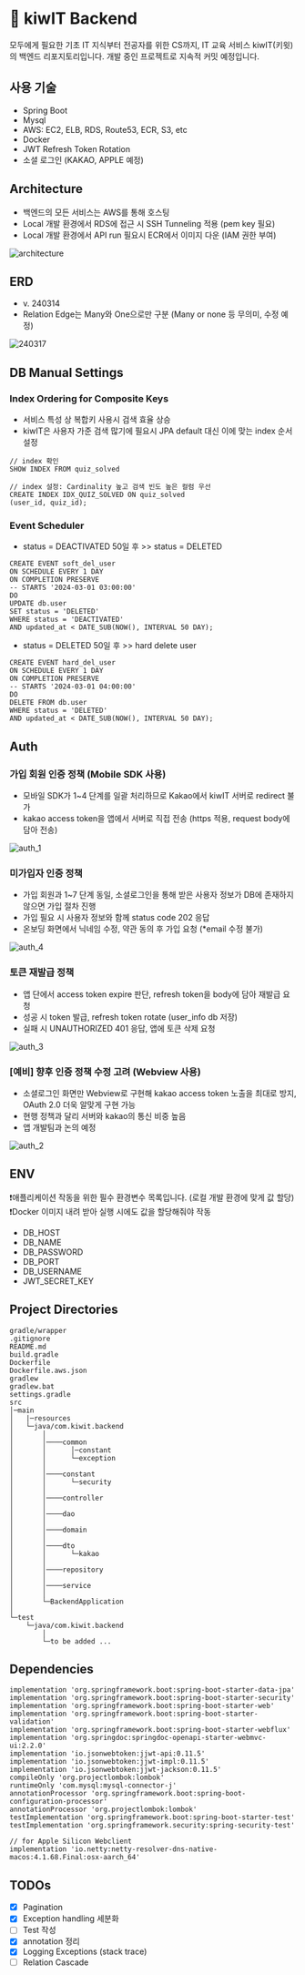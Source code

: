 # 🥝 kiwIT Backend


모두에게 필요한 기초 IT 지식부터 전공자를 위한 CS까지, IT 교육 서비스 kiwIT(키윗)의 백엔드 리포지토리입니다. 개발 중인 프로젝트로 지속적 커밋 예정입니다.

## 사용 기술
 

- Spring Boot
- Mysql
- AWS: EC2, ELB, RDS, Route53, ECR, S3, etc 
- Docker
- JWT Refresh Token Rotation
- 소셜 로그인 (KAKAO, APPLE 예정)

## Architecture


- 백엔드의 모든 서비스는 AWS를 통해 호스팅
- Local 개발 환경에서 RDS에 접근 시 SSH Tunneling 적용 (pem key 필요)
- Local 개발 환경에서 API run 필요시 ECR에서 이미지 다운 (IAM 권한 부여)

![architecture](https://github.com/Sevenfold777/kiwit-backend/assets/88102203/ed1be5df-e67a-42c0-929a-92b5f9c23b98)



## ERD


- v. 240314 
- Relation Edge는 Many와 One으로만 구분 (Many or none 등 무의미, 수정 예정) 

![240317](https://github.com/Sevenfold777/kiwit-backend/assets/88102203/d9cfc977-a94c-4767-9fae-75ee225c50cb)

## DB Manual Settings


### Index Ordering for Composite Keys

- 서비스 특성 상 복합키 사용시 검색 효율 상승
- kiwIT은 사용자 가준 검색 많기에 필요시 JPA default 대신 이에 맞는 index 순서 설정

```
// index 확인
SHOW INDEX FROM quiz_solved

// index 설정: Cardinality 높고 검색 빈도 높은 컬럼 우선
CREATE INDEX IDX_QUIZ_SOLVED ON quiz_solved 
(user_id, quiz_id);
```

### Event Scheduler

- status = DEACTIVATED 50일 후 >> status = DELETED 
```
CREATE EVENT soft_del_user
ON SCHEDULE EVERY 1 DAY
ON COMPLETION PRESERVE
-- STARTS '2024-03-01 03:00:00'
DO 
UPDATE db.user
SET status = 'DELETED'
WHERE status = 'DEACTIVATED'
AND updated_at < DATE_SUB(NOW(), INTERVAL 50 DAY);
```

- status = DELETED 50일 후 >> hard delete user
``` 
CREATE EVENT hard_del_user
ON SCHEDULE EVERY 1 DAY
ON COMPLETION PRESERVE
-- STARTS '2024-03-01 04:00:00'
DO 
DELETE FROM db.user
WHERE status = 'DELETED'
AND updated_at < DATE_SUB(NOW(), INTERVAL 50 DAY);
```

## Auth
 

### 가입 회원 인증 정책 (Mobile SDK 사용)
- 모바일 SDK가 1~4 단계를 일괄 처리하므로 Kakao에서 kiwIT 서버로 redirect 불가
- kakao access token을 앱에서 서버로 직접 전송 (https 적용, request body에 담아 전송)

![auth_1](https://github.com/Sevenfold777/kiwit-backend/assets/88102203/098f9913-950c-43d0-b625-1fc46e1ad010)

### 미가입자 인증 정책
- 가입 회원과 1~7 단계 동일, 소셜로그인을 통해 받은 사용자 정보가 DB에 존재하지 않으면 가입 절차 진행 
- 가입 필요 시 사용자 정보와 함께 status code 202 응답
- 온보딩 화면에서 닉네임 수정, 약관 동의 후 가입 요청 (*email 수정 불가)

![auth_4](https://github.com/Sevenfold777/kiwit-backend/assets/88102203/a2589e60-cdb9-4a8d-b05c-d1da87ffc06e)

### 토큰 재발급 정책
- 앱 단에서 access token expire 판단, refresh token을 body에 담아 재발급 요청
- 성공 시 token 발급, refresh token rotate (user_info db 저장)
- 실패 시 UNAUTHORIZED 401 응답, 앱에 토큰 삭제 요청

![auth_3](https://github.com/Sevenfold777/kiwit-backend/assets/88102203/8227c43a-bac9-4c25-9b9d-8769a57e9fe7)



### [예비] 향후 인증 정책 수정 고려 (Webview 사용)
- 소셜로그인 화면만 Webview로 구현해 kakao access token 노출을 최대로 방지, OAuth 2.0 더욱 알맞게 구현 가능 
- 현행 정책과 달리 서버와 kakao의 통신 비중 높음
- 앱 개발팀과 논의 예정

![auth_2](https://github.com/Sevenfold777/kiwit-backend/assets/88102203/f01eaa07-fbb9-4313-90dc-413a93fac567)


## ENV


❗️애플리케이션 작동을 위한 필수 환경변수 목록입니다. (로컬 개발 환경에 맞게 값 할당) <br/>
❗️Docker 이미지 내려 받아 실행 시에도 값을 할당해줘야 작동
- DB_HOST
- DB_NAME
- DB_PASSWORD
- DB_PORT
- DB_USERNAME
- JWT_SECRET_KEY

## Project Directories


```
gradle/wrapper
.gitignore
README.md
build.gradle
Dockerfile
Dockerfile.aws.json
gradlew
gradlew.bat
settings.gradle
src
│─main
│   |─resources
│   └─java/com.kiwit.backend
│       │
│       │────common
│       │      │─constant
│       │      └─exception
│       │
│       │────constant
│       │      └─security
│       │
│       │────controller
│       │
│       │────dao
│       │      
│       │────domain
│       │      
│       │────dto
│       │      └─kakao
│       │ 
│       │────repository
│       │
│       │────service
│       │
│       └─BackendApplication
│
└─test
    └─java/com.kiwit.backend
        │
        └─to be added ...
```


## Dependencies


```
implementation 'org.springframework.boot:spring-boot-starter-data-jpa'
implementation 'org.springframework.boot:spring-boot-starter-security'
implementation 'org.springframework.boot:spring-boot-starter-web'
implementation 'org.springframework.boot:spring-boot-starter-validation'
implementation 'org.springframework.boot:spring-boot-starter-webflux'
implementation 'org.springdoc:springdoc-openapi-starter-webmvc-ui:2.2.0'
implementation 'io.jsonwebtoken:jjwt-api:0.11.5'
implementation 'io.jsonwebtoken:jjwt-impl:0.11.5'
implementation 'io.jsonwebtoken:jjwt-jackson:0.11.5'
compileOnly 'org.projectlombok:lombok'
runtimeOnly 'com.mysql:mysql-connector-j'
annotationProcessor 'org.springframework.boot:spring-boot-configuration-processor'
annotationProcessor 'org.projectlombok:lombok'
testImplementation 'org.springframework.boot:spring-boot-starter-test'
testImplementation 'org.springframework.security:spring-security-test'

// for Apple Silicon Webclient
implementation 'io.netty:netty-resolver-dns-native-macos:4.1.68.Final:osx-aarch_64'
```

## TODOs


- [x] Pagination
- [x] Exception handling 세분화
- [ ] Test 작성
- [x] annotation 정리
- [x] Logging Exceptions (stack trace)
- [ ] Relation Cascade
